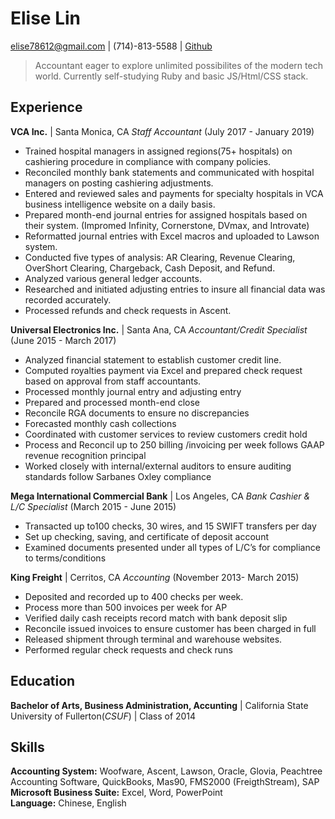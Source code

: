 Elise Lin
==============
elise78612@gmail.com | (714)-813-5588 | [Github](https://github.com/eliselin)
> Accountant eager to explore unlimited possibilites of the modern tech world. Currently self-studying Ruby and basic JS/Html/CSS stack.

Experience
----------
**VCA Inc.** | Santa Monica, CA
*Staff Accountant* (July 2017 - January 2019)

* Trained hospital managers in assigned regions(75+ hospitals) on cashiering procedure in compliance with company  policies.
* Reconciled monthly bank statements and communicated with hospital managers on posting cashiering adjustments.
* Entered and reviewed sales and payments for specialty hospitals in VCA business intelligence website on a daily basis.
* Prepared month-end journal entries for assigned hospitals based on their system. (Impromed Infinity, Cornerstone, DVmax, and Introvate)
* Reformatted journal entries with Excel macros and uploaded to Lawson system.
* Conducted five types of analysis: AR Clearing, Revenue Clearing, OverShort Clearing, Chargeback, Cash Deposit, and     Refund.
* Analyzed various general ledger accounts.
* Researched and initiated adjusting entries to insure all financial data was recorded accurately.
* Processed refunds and check requests in Ascent.

**Universal Electronics Inc.** | Santa Ana, CA 
*Accountant/Credit Specialist* (June 2015 - March 2017) 

* Analyzed financial statement to establish customer credit line.
* Computed royalties payment via Excel and prepared check request based on approval from staff accountants.
* Processed monthly journal entry and adjusting entry
* Prepared and processed month-end close
* Reconcile RGA documents to ensure no discrepancies
* Forecasted monthly cash collections
* Coordinated with customer services to review customers credit hold
* Process and Reconcil up to 250 billing /invoicing per week follows GAAP revenue recognition principal
* Worked closely with internal/external auditors to ensure auditing standards follow Sarbanes Oxley compliance


**Mega International Commercial Bank** | Los Angeles, CA 
*Bank Cashier & L/C Specialist* (March 2015 - June 2015)

*  Transacted up to100 checks, 30 wires, and 15 SWIFT transfers per day
*  Set up checking, saving, and certificate of deposit account
*  Examined documents presented under all types of L/C’s for compliance to terms/conditions

**King Freight** | Cerritos, CA 
*Accounting* (November 2013- March 2015)

* Deposited and recorded up to 400 checks per week.
* Process more than 500 invoices per week for AP
* Verified daily cash receipts record match with bank deposit slip
* Reconcile issued invoices to ensure customer has been charged in full 
* Released shipment through terminal and warehouse websites.
* Performed regular check requests and check runs

Education
---------
**Bachelor of Arts, Business Administration, Accunting** | California State University of Fullerton(*CSUF*) | Class of 2014

Skills
------
**Accounting System:**  Woofware, Ascent, Lawson, Oracle, Glovia, Peachtree Accounting Software, QuickBooks, Mas90, FMS2000 (FreigthStream), SAP  
**Microsoft Business Suite:** Excel, Word, PowerPoint  
**Language:** Chinese, English
